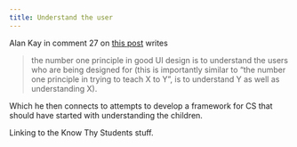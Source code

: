 ```yaml
---
title: Understand the user
---
```

Alan Kay in comment 27 on [this post](https://computinged.wordpress.com/2019/01/21/standards-are-limiting-and-long-lasting-alan-kay-was-right/) writes

> the number one principle in good UI design is to understand the users who are being designed for (this is importantly similar to “the number one principle in trying to teach X to Y”, is to understand Y as well as understanding X).

Which he then connects to attempts to develop a framework for CS that should have started with understanding the children.

Linking to the Know Thy Students stuff.